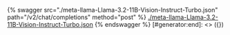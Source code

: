 [#generator:start]: <> ({ "template": "openapi" })
{% swagger src="./meta-llama-Llama-3.2-11B-Vision-Instruct-Turbo.json" path="/v2/chat/completions" method="post" %}
[./meta-llama-Llama-3.2-11B-Vision-Instruct-Turbo.json](./meta-llama-Llama-3.2-11B-Vision-Instruct-Turbo.json)
{% endswagger %}
[#generator:end]: <> ({})